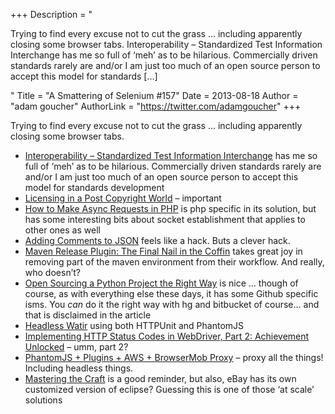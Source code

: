 +++
Description = "<p>Trying to find every excuse not to cut the grass … including apparently closing some browser tabs. Interoperability – Standardized Test Information Interchange has me so full of ‘meh’ as to be hilarious. Commercially driven standards rarely are and/or I am just too much of an open source person to accept this model for standards […]</p>"
Title = "A Smattering of Selenium #157"
Date = 2013-08-18
Author = "adam goucher"
AuthorLink = "https://twitter.com/adamgoucher"
+++

<p>Trying to find every excuse not to cut the grass &#8230; including apparently closing some browser tabs.</p>
<ul>
<li><a href="http://idtus.com/blog/interoperability-standardized-test-information-interchange/">Interoperability – Standardized Test Information Interchange</a> has me so full of &#8216;meh&#8217; as to be hilarious. Commercially driven standards rarely are and/or I am just too much of an open source person to accept this model for standards development</li>
<li><a href="http://lucumr.pocoo.org/2013/7/23/licensing/">Licensing in a Post Copyright World</a> &#8211; important</li>
<li><a href="https://segment.io/blog/how-to-make-async-requests-in-php/">How to Make Async Requests in PHP</a> is php specific in its solution, but has some interesting bits about socket establishment that applies to other ones as well</li>
<li><a href="http://fadefade.com/json-comments.html">Adding Comments to JSON</a> feels like a hack. Buts a clever hack.</li>
<li><a href="http://axelfontaine.com/blog/final-nail.html">Maven Release Plugin: The Final Nail in the Coffin</a> takes great joy in removing part of the maven environment from their workflow. And really, who doesn&#8217;t?</li>
<li><a href="http://www.jeffknupp.com/blog/2013/08/16/open-sourcing-a-python-project-the-right-way/">Open Sourcing a Python Project the Right Way</a> is nice &#8230; though of course, as with everything else these days, it has some Github specific isms. You <i>can</i> do it the right way with hg and bitbucket of course&#8230; and that is disclaimed in the article</li>
<li><a href="http://ihaztehcodez.michael-lloyd-lee.me.uk/2013/07/headless-watir.html">Headless Watir</a> using both HTTPUnit and PhantomJS</li>
<li><a href="http://jimevansmusic.blogspot.ca/2013/08/implementing-http-status-codes-in.html">Implementing HTTP Status Codes in WebDriver, Part 2: Achievement Unlocked</a> &#8211; umm, part 2?</li>
<li><a href="http://selenium34.wordpress.com/2013/08/14/phantomjs-plugins-aws-browsermob-proxy/">PhantomJS + Plugins + AWS + BrowserMob Proxy</a> &#8211; proxy all the things! Including headless things.</li>
<li><a href="http://teddziuba.com/post/58003369831/mastering-the-craft">Mastering the Craft</a> is a good reminder, but also, eBay has its own customized version of eclipse? Guessing this is one of those &#8216;at scale&#8217; solutions</li>
</ul>

